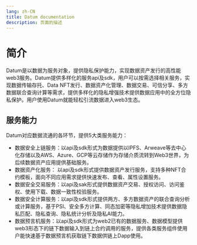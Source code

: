 ```yaml
---
lang: zh-CN
title: Datum documentation
description: 页面的描述
---
```

# 简介

Datum是以数据为服务对象，提供隐私保护能力，实现数据资产发行的高性能web3服务。Datum提供多样化的服务api及sdk，用户可以按需选择相关服务，实现数据传输存托、Data NFT发行、数据资产化管理、数据交易、可信分享、多方数据联合查询计算等需求，提供多样化的隐私增强技术提供数据应用中的全方位隐私保护。用户使用Datum就能轻松引流数据进入web3生态。


## 服务能力

Datum对应数据流通的各环节，提供5大类服务能力：


- 数据安全上链服务：以api及sdk形式为数据提供以IPFS、Arweave等去中心化存储以及AWS、Azure、GCP等云存储作为存储介质流转到Web3世界，为后续数据资产应用提供基础服务。
- 数据资产化服务： 以api及sdk形式提供数据资产发行服务，支持多种NFT合约模板，面向不同应用需求提供快速发布、查看、属性设置服务。
- 数据安全交易服务：以api及sak形式提供数据资产交易、授权访问、访问鉴权、使用下载、数据一致性校验服务。
- 数据安全计算服务：以api及sdk形式提供两方、多方数据资产的联合查询分析或计算服务，基于PSI、安全多方计算、同态加密等隐私增加技术提供数据隐私匹配、隐私查询、隐私统计分析及隐私AI能力。
- 数据预言机服务：以api及sdk形式为web2已有的数据服务、数据模型提供web3形态下的链下数据输入到链上合约调用的服务，提供各类服务组件使用户能快速基于数据预言机获取链下数据供链上Dapp使用。
